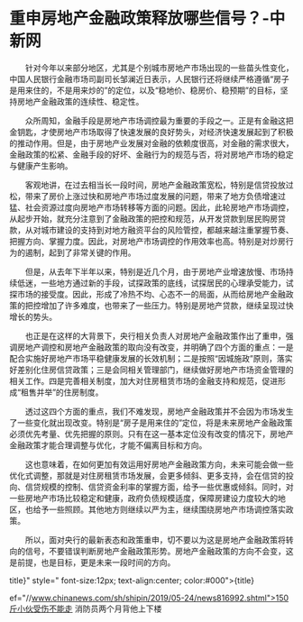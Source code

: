 # 重申房地产金融政策释放哪些信号？-中新网

　　针对今年以来部分地区，尤其是个别城市房地产市场出现的一些苗头性变化，中国人民银行金融市场司副司长邹澜近日表示，人民银行还将继续严格遵循“房子是用来住的，不是用来炒的”的定位，以及“稳地价、稳房价、稳预期”的目标，坚持房地产金融政策的连续性、稳定性。

　　众所周知，金融手段是房地产市场调控最为重要的手段之一。正是有金融这把金钥匙，才使房地产市场取得了快速发展的良好势头，对经济快速发展起到了积极的推动作用。但是，由于房地产业发展对金融的依赖度很高，对金融的需求很大，金融政策的松紧、金融手段的好坏、金融行为的规范与否，将对房地产市场的稳定与健康产生影响。

　　客观地讲，在过去相当长一段时间，房地产金融政策宽松，特别是信贷投放过松，带来了房价上涨过快和房地产市场过度发展的问题，带来了地方负债增速过猛、社会资源过度向房地产市场转移等方面的问题。因此，此轮房地产市场调控，从起步开始，就充分注意到了金融政策的把控和规范，从开发贷款到居民购房贷款，从对城市建设的支持到对地方融资平台的风险管控，都越来越注重掌握节奏、把握方向、掌握力度。因此，对房地产市场调控的作用效率也高。特别是对炒房行为的遏制，起到了非常关键的作用。

　　但是，从去年下半年以来，特别是近几个月，由于房地产业增速放慢、市场持续低迷，一些地方通过新的手段，试探政策的底线，试探居民的心理承受能力，试探市场的接受度。因此，形成了冷热不均、心态不一的局面，从而给房地产金融政策的把控增加了许多难度，也带来了一些压力。特别是房地产贷款，继续呈现过快增长的势头。

　　也正是在这样的大背景下，央行相关负责人对房地产金融政策作出了重申，强调房地产调控和房地产金融政策的取向没有改变，并明确了四个方面的重点：一是配合实施好房地产市场平稳健康发展的长效机制；二是按照“因城施政”原则，落实好差别化住房信贷政策；三是会同相关管理部门，继续做好房地产市场资金管理的相关工作。四是完善相关制度，加大对住房租赁市场的金融支持和规范，促进形成“租售并举”的住房制度。

　　透过这四个方面的重点，我们不难发现，房地产金融政策并不会因为市场发生了一些变化就出现改变。特别是“房子是用来住的”定位，将是未来房地产金融政策必须优先考量、优先把握的原则。只有在这一基本定位没有改变的情况下，房地产金融政策才能合理调整与优化，才能不偏离目标和方向。

　　这也意味着，在如何更加有效运用好房地产金融政策方向，未来可能会做一些优化式调整，那就是对住房租赁市场发展，会更多倾斜、更多支持，会在信贷的投向、信贷规模的控制、信贷资金利率的掌握方面，给予一些优惠或倾斜。同时，对一些房地产市场比较稳定和健康，政府负债规模适度，保障房建设力度较大的地区，也给予一些照顾。其他地方则继续以严为主，继续围绕房地产市场调控落实政策。

　　所以，面对央行的最新表态和政策重申，切不要以为这是房地产金融政策将转向的信号，不要错误判断房地产金融政策形势。房地产金融政策的方向不会变，这是前提，也是目标，更是未来一段时间的方向。

title}" style=" font-size:12px; text-align:center; color:#000">{title}

ef="//www.chinanews.com/sh/shipin/2019/05-24/news816992.shtml">150斤小伙受伤不能走 消防员两个月背他上下楼
